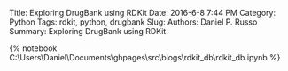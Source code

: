 Title: Exploring DrugBank using RDKit
Date: 2016-6-8 7:44 PM
Category: Python
Tags: rdkit, python, drugbank
Slug: 
Authors: Daniel P. Russo
Summary: Exploring DrugBank using RDKit.


{% notebook C:\Users\Daniel\Documents\ghpages\src\blogs\rdkit_db\rdkit_db.ipynb %}